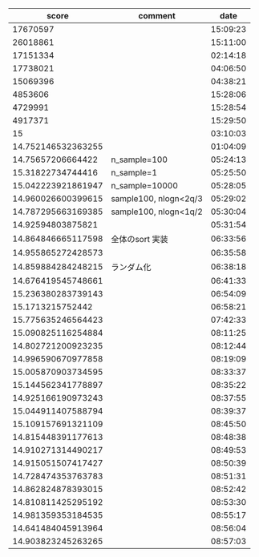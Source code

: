 |score|comment|date|
|------|------|------|
|17670597||15:09:23|
|26018861||15:11:00|
|17151334||02:14:18|
|17738021||04:06:50|
|15069396||04:38:21|
|4853606||15:28:06|
|4729991||15:28:54|
|4917371||15:29:50|
|15||03:10:03|
|14.752146532363255||01:04:09|
|14.75657206664422|n_sample=100|05:24:13|
|15.31822734744416|n_sample=1|05:25:50|
|15.042223921861947|n_sample=10000|05:28:05|
|14.960026600399615|sample100, nlogn<2q/3|05:29:02|
|14.787295663169385|sample100, nlogn<1q/2|05:30:04|
|14.92594803875821||05:31:54|
|14.864846665117598|全体のsort 実装|06:33:56|
|14.955865272428573||06:35:58|
|14.859884284248215|ランダム化|06:38:18|
|14.676419545748661||06:41:33|
|15.236380283739143||06:54:09|
|15.1713215752442||06:58:21|
|15.775635246564423||07:42:33|
|15.090825116254884||08:11:25|
|14.802721200923235||08:12:44|
|14.996590670977858||08:19:09|
|15.005870903734595||08:33:37|
|15.144562341778897||08:35:22|
|14.925166190973243||08:37:55|
|15.044911407588794||08:39:37|
|15.109157691321109||08:45:50|
|14.815448391177613||08:48:38|
|14.910271314490217||08:49:53|
|14.915051507417427||08:50:39|
|14.728474353763783||08:51:31|
|14.862824878393015||08:52:42|
|14.810811425295192||08:53:30|
|14.981359353184535||08:55:17|
|14.641484045913964||08:56:04|
|14.903823245263265||08:57:03|
